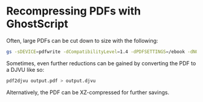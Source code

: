 # Recompressing PDFs with GhostScript

Often, large PDFs can be cut down to size with the following:

```bash
gs -sDEVICE=pdfwrite -dCompatibilityLevel=1.4 -dPDFSETTINGS=/ebook -dNOPAUSE -dBATCH -sOutputFile=output.pdf input.pdf
```

Sometimes, even further reductions can be gained by converting the PDF to a
DJVU like so:

```bash
pdf2djvu output.pdf > output.djvu
```

Alternatively, the PDF can be XZ-compressed for further savings.

